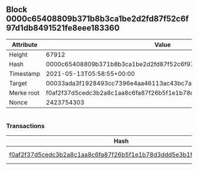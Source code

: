 ## Block 0000c65408809b371b8b3ca1be2d2fd87f52c6f97d1db8491521fe8eee183360

Attribute | Value
--- | ---
Height | 67912
Hash | 0000c65408809b371b8b3ca1be2d2fd87f52c6f97d1db8491521fe8eee183360
Timestamp | 2021-05-13T05:58:55+00:00
Target | 00033ada3f1928493cc7396e4aa46113ac43bc7ac52aab5d08e3934913716f64
Merke root | f0af2f37d5cedc3b2a8c1aa8c6fa87f26b5f1e1b78d3ddd5e3b1f6459be4c382
Nonce | 2423754303

```

```

### Transactions

Hash | Amount
--- | ---
[f0af2f37d5cedc3b2a8c1aa8c6fa87f26b5f1e1b78d3ddd5e3b1f6459be4c382](f0af2f37d5cedc3b2a8c1aa8c6fa87f26b5f1e1b78d3ddd5e3b1f6459be4c382.md) | 10.00000000 SKEPTI 
